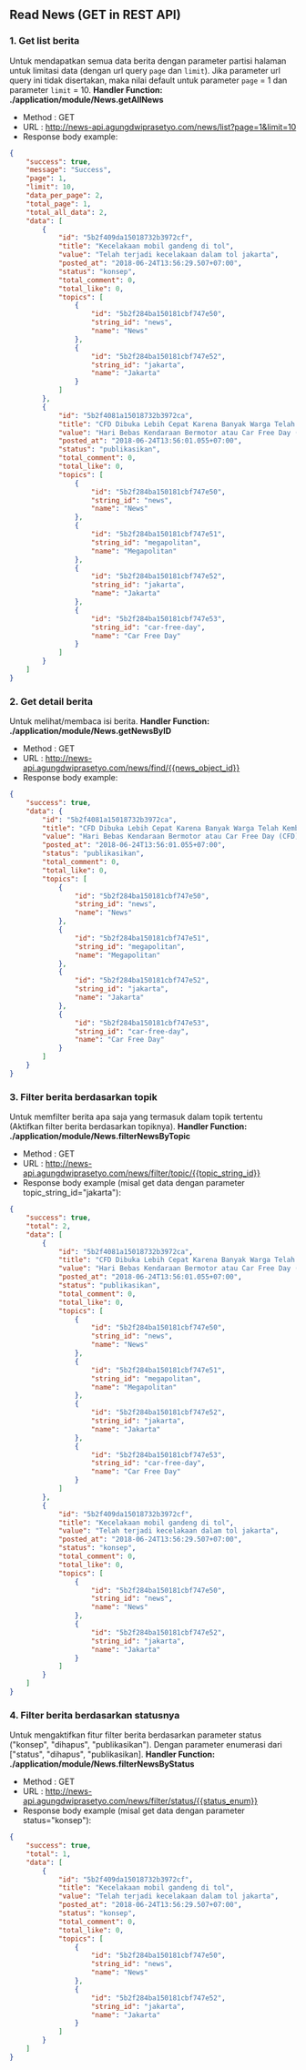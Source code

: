 ## Read News (GET in REST API)

### 1. Get list berita

Untuk mendapatkan semua data berita dengan parameter partisi halaman untuk limitasi data (dengan url query ```page``` dan ```limit```). Jika parameter url query ini tidak disertakan, maka nilai default untuk parameter ```page``` = 1 dan parameter ```limit``` = 10.
**Handler Function: ./application/module/News.getAllNews** 

* Method : GET
* URL : http://news-api.agungdwiprasetyo.com/news/list?page=1&limit=10
* Response body example:
```json
{
    "success": true,
    "message": "Success",
    "page": 1,
    "limit": 10,
    "data_per_page": 2,
    "total_page": 1,
    "total_all_data": 2,
    "data": [
        {
            "id": "5b2f409da15018732b3972cf",
            "title": "Kecelakaan mobil gandeng di tol",
            "value": "Telah terjadi kecelakaan dalam tol jakarta",
            "posted_at": "2018-06-24T13:56:29.507+07:00",
            "status": "konsep",
            "total_comment": 0,
            "total_like": 0,
            "topics": [
                {
                    "id": "5b2f284ba150181cbf747e50",
                    "string_id": "news",
                    "name": "News"
                },
                {
                    "id": "5b2f284ba150181cbf747e52",
                    "string_id": "jakarta",
                    "name": "Jakarta"
                }
            ]
        },
        {
            "id": "5b2f4081a15018732b3972ca",
            "title": "CFD Dibuka Lebih Cepat Karena Banyak Warga Telah Kembali ke Jakarta",
            "value": "Hari Bebas Kendaraan Bermotor atau Car Free Day (CFD) dibuka lebih cepat. Sebelumnya, Pemprov DKI sempat mengumumkan bakal meniadakan CFD pada 10, 17, dan 24 Juni 2018. Namun tanggal tersebut direvisi dan kembali dibuka Minggu (24/6) karena banyak penduduk yang telah kembali ke Jakarta setelah mudik Lebaran. Perubahan tanggal tersebut dilakukan jauh hari sebelum Lebaran. Kadishub DKI Jakarta Andri Yansyah mengatakan CFD kembali digelar karena masyarakat sudah kembali dari mudik. Maka itu minggu ini CFD sudah ramai dikunjungi masyarakat. ”Masyarakat sudah pulih. Yang balik mudik juga sudah kembali mereka butuh refreshing kan,” ungkap Andri saat dihubungi kumparan.",
            "posted_at": "2018-06-24T13:56:01.055+07:00",
            "status": "publikasikan",
            "total_comment": 0,
            "total_like": 0,
            "topics": [
                {
                    "id": "5b2f284ba150181cbf747e50",
                    "string_id": "news",
                    "name": "News"
                },
                {
                    "id": "5b2f284ba150181cbf747e51",
                    "string_id": "megapolitan",
                    "name": "Megapolitan"
                },
                {
                    "id": "5b2f284ba150181cbf747e52",
                    "string_id": "jakarta",
                    "name": "Jakarta"
                },
                {
                    "id": "5b2f284ba150181cbf747e53",
                    "string_id": "car-free-day",
                    "name": "Car Free Day"
                }
            ]
        }
    ]
}
```

### 2. Get detail berita

Untuk melihat/membaca isi berita.
**Handler Function: ./application/module/News.getNewsByID** 

* Method : GET
* URL : http://news-api.agungdwiprasetyo.com/news/find/{{news_object_id}}
* Response body example:
```json
{
    "success": true,
    "data": {
        "id": "5b2f4081a15018732b3972ca",
        "title": "CFD Dibuka Lebih Cepat Karena Banyak Warga Telah Kembali ke Jakarta",
        "value": "Hari Bebas Kendaraan Bermotor atau Car Free Day (CFD) dibuka lebih cepat. Sebelumnya, Pemprov DKI sempat mengumumkan bakal meniadakan CFD pada 10, 17, dan 24 Juni 2018. Namun tanggal tersebut direvisi dan kembali dibuka Minggu (24/6) karena banyak penduduk yang telah kembali ke Jakarta setelah mudik Lebaran. Perubahan tanggal tersebut dilakukan jauh hari sebelum Lebaran. Kadishub DKI Jakarta Andri Yansyah mengatakan CFD kembali digelar karena masyarakat sudah kembali dari mudik. Maka itu minggu ini CFD sudah ramai dikunjungi masyarakat. ”Masyarakat sudah pulih. Yang balik mudik juga sudah kembali mereka butuh refreshing kan,” ungkap Andri saat dihubungi kumparan.",
        "posted_at": "2018-06-24T13:56:01.055+07:00",
        "status": "publikasikan",
        "total_comment": 0,
        "total_like": 0,
        "topics": [
            {
                "id": "5b2f284ba150181cbf747e50",
                "string_id": "news",
                "name": "News"
            },
            {
                "id": "5b2f284ba150181cbf747e51",
                "string_id": "megapolitan",
                "name": "Megapolitan"
            },
            {
                "id": "5b2f284ba150181cbf747e52",
                "string_id": "jakarta",
                "name": "Jakarta"
            },
            {
                "id": "5b2f284ba150181cbf747e53",
                "string_id": "car-free-day",
                "name": "Car Free Day"
            }
        ]
    }
}
```

### 3. Filter berita berdasarkan topik
Untuk memfilter berita apa saja yang termasuk dalam topik tertentu (Aktifkan filter berita berdasarkan topiknya).
**Handler Function: ./application/module/News.filterNewsByTopic**

* Method : GET
* URL : http://news-api.agungdwiprasetyo.com/news/filter/topic/{{topic_string_id}}
* Response body example (misal get data dengan parameter topic_string_id="jakarta"):
```json
{
    "success": true,
    "total": 2,
    "data": [
        {
            "id": "5b2f4081a15018732b3972ca",
            "title": "CFD Dibuka Lebih Cepat Karena Banyak Warga Telah Kembali ke Jakarta",
            "value": "Hari Bebas Kendaraan Bermotor atau Car Free Day (CFD) dibuka lebih cepat. Sebelumnya, Pemprov DKI sempat mengumumkan bakal meniadakan CFD pada 10, 17, dan 24 Juni 2018. Namun tanggal tersebut direvisi dan kembali dibuka Minggu (24/6) karena banyak penduduk yang telah kembali ke Jakarta setelah mudik Lebaran. Perubahan tanggal tersebut dilakukan jauh hari sebelum Lebaran. Kadishub DKI Jakarta Andri Yansyah mengatakan CFD kembali digelar karena masyarakat sudah kembali dari mudik. Maka itu minggu ini CFD sudah ramai dikunjungi masyarakat. ”Masyarakat sudah pulih. Yang balik mudik juga sudah kembali mereka butuh refreshing kan,” ungkap Andri saat dihubungi kumparan.",
            "posted_at": "2018-06-24T13:56:01.055+07:00",
            "status": "publikasikan",
            "total_comment": 0,
            "total_like": 0,
            "topics": [
                {
                    "id": "5b2f284ba150181cbf747e50",
                    "string_id": "news",
                    "name": "News"
                },
                {
                    "id": "5b2f284ba150181cbf747e51",
                    "string_id": "megapolitan",
                    "name": "Megapolitan"
                },
                {
                    "id": "5b2f284ba150181cbf747e52",
                    "string_id": "jakarta",
                    "name": "Jakarta"
                },
                {
                    "id": "5b2f284ba150181cbf747e53",
                    "string_id": "car-free-day",
                    "name": "Car Free Day"
                }
            ]
        },
        {
            "id": "5b2f409da15018732b3972cf",
            "title": "Kecelakaan mobil gandeng di tol",
            "value": "Telah terjadi kecelakaan dalam tol jakarta",
            "posted_at": "2018-06-24T13:56:29.507+07:00",
            "status": "konsep",
            "total_comment": 0,
            "total_like": 0,
            "topics": [
                {
                    "id": "5b2f284ba150181cbf747e50",
                    "string_id": "news",
                    "name": "News"
                },
                {
                    "id": "5b2f284ba150181cbf747e52",
                    "string_id": "jakarta",
                    "name": "Jakarta"
                }
            ]
        }
    ]
}
```

### 4. Filter berita berdasarkan statusnya
Untuk mengaktifkan fitur filter berita berdasarkan parameter status ("konsep", "dihapus", "publikasikan"). Dengan parameter enumerasi dari ["status", "dihapus", "publikasikan].
**Handler Function: ./application/module/News.filterNewsByStatus** 

* Method : GET
* URL : http://news-api.agungdwiprasetyo.com/news/filter/status/{{status_enum}}
* Response body example (misal get data dengan parameter status="konsep"):
```json
{
    "success": true,
    "total": 1,
    "data": [
        {
            "id": "5b2f409da15018732b3972cf",
            "title": "Kecelakaan mobil gandeng di tol",
            "value": "Telah terjadi kecelakaan dalam tol jakarta",
            "posted_at": "2018-06-24T13:56:29.507+07:00",
            "status": "konsep",
            "total_comment": 0,
            "total_like": 0,
            "topics": [
                {
                    "id": "5b2f284ba150181cbf747e50",
                    "string_id": "news",
                    "name": "News"
                },
                {
                    "id": "5b2f284ba150181cbf747e52",
                    "string_id": "jakarta",
                    "name": "Jakarta"
                }
            ]
        }
    ]
}
```